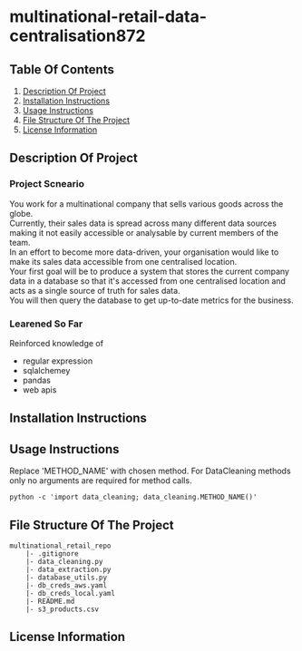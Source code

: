 # multinational-retail-data-centralisation872

## Table Of Contents
1. [Description Of Project](#description-of-project)
2. [Installation Instructions](#installation-instructions)
3. [Usage Instructions](#usage-instructions)
4. [File Structure Of The Project](#file-structure-of-the-project)
5. [License Information](#license-information)

## Description Of Project
### Project Scneario
You work for a multinational company that sells various goods across the globe.<br>
Currently, their sales data is spread across many different data sources making it not easily accessible or analysable by current members of the team.<br>
In an effort to become more data-driven, your organisation would like to make its sales data accessible from one centralised location.<br>
Your first goal will be to produce a system that stores the current company data in a database so that it's accessed from one centralised location and acts as a single source of truth for sales data.<br>
You will then query the database to get up-to-date metrics for the business.
### Learened So Far
Reinforced knowledge of 
- regular expression
- sqlalchemey
- pandas
- web apis 

## Installation Instructions

## Usage Instructions
Replace 'METHOD_NAME' with chosen method. For DataCleaning methods only no arguments are required for method calls.
```
python -c 'import data_cleaning; data_cleaning.METHOD_NAME()'
```
## File Structure Of The Project
    multinational_retail_repo
        |- .gitignore
        |- data_cleaning.py
        |- data_extraction.py
        |- database_utils.py
        |- db_creds_aws.yaml
        |- db_creds_local.yaml
        |- README.md
        |- s3_products.csv
## License Information
